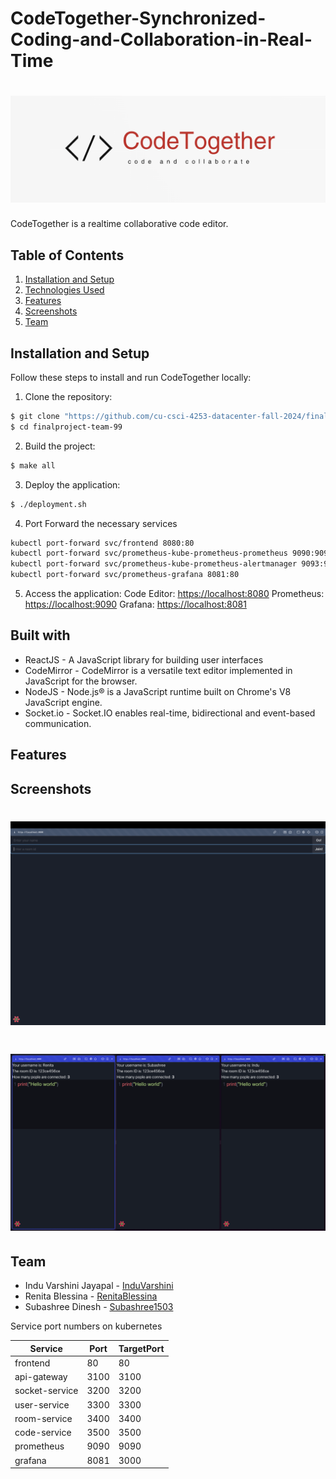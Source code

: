 # CodeTogether-Synchronized-Coding-and-Collaboration-in-Real-Time

# ![CodeTogether Logo](img/logo.png)

CodeTogether is a realtime collaborative code editor.


## Table of Contents
1. [Installation and Setup](#installation-and-setup)
2. [Technologies Used](#built-with)
3. [Features](#features)
4. [Screenshots](#screenshots)
5. [Team](#team)


## Installation and Setup

Follow these steps to install and run CodeTogether locally:

1. Clone the repository:
```bash
$ git clone "https://github.com/cu-csci-4253-datacenter-fall-2024/finalproject-team-99.git"
$ cd finalproject-team-99
```
2. Build the project:
```bash
$ make all
```
3. Deploy the application:
```bash
$ ./deployment.sh
```
4. Port Forward the necessary services

```bash
kubectl port-forward svc/frontend 8080:80
kubectl port-forward svc/prometheus-kube-prometheus-prometheus 9090:9090
kubectl port-forward svc/prometheus-kube-prometheus-alertmanager 9093:9093
kubectl port-forward svc/prometheus-grafana 8081:80
```
   
5. Access the application:
Code Editor: [https://localhost:8080](https://localhost:8080)
Prometheus: [https://localhost:9090](https://localhost:9090)
Grafana: [https://localhost:8081](https://localhost:8081)

## Built with
- ReactJS - A JavaScript library for building user interfaces
- CodeMirror - CodeMirror is a versatile text editor implemented in JavaScript for the browser.
- NodeJS - Node.js® is a JavaScript runtime built on Chrome's V8 JavaScript engine.
- Socket.io - Socket.IO enables real-time, bidirectional and event-based communication.

## Features

## Screenshots

# ![Home Page](img/home-page.png)

# ![Output](img/output.png)


## Team
- Indu Varshini Jayapal - [InduVarshini](https://github.com/InduVarshini)
- Renita Blessina - [RenitaBlessina](https://github.com/RenitaBlessina)
- Subashree Dinesh - [Subashree1503](https://github.com/Subashree1503)



Service port numbers on kubernetes

| Service | Port | TargetPort |
| -------- | ------- | -------- |
| frontend | 80 | 80 |
| api-gateway | 3100 | 3100 |	
| socket-service | 3200 | 3200 |
| user-service | 3300 | 3300 |
| room-service | 3400 | 3400 |
| code-service | 3500 |	3500 |	
| prometheus | 9090 |	9090 |
| grafana | 8081 |	3000 |

